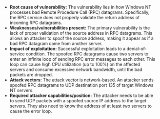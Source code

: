 - **Root cause of vulnerability:** The vulnerability lies in how Windows NT processes bad Remote Procedure Call (RPC) datagrams. Specifically, the RPC service does not properly validate the return address of incoming RPC datagrams.
- **Weaknesses/vulnerabilities present:** The primary vulnerability is the lack of proper validation of the source address in RPC datagrams. This allows an attacker to spoof the source address, making it appear as if a bad RPC datagram came from another server.
- **Impact of exploitation:** Successful exploitation leads to a denial-of-service condition. The spoofed RPC datagrams cause two servers to enter an infinite loop of sending RPC error messages to each other. This loop can cause high CPU utilization (up to 100%) on the affected servers and consume excessive network bandwidth, until the bad packets are dropped.
- **Attack vectors:** The attack vector is network-based. An attacker sends spoofed RPC datagrams to UDP destination port 135 of target Windows NT servers.
- **Required attacker capabilities/position:** The attacker needs to be able to send UDP packets with a spoofed source IP address to the target servers. They also need to know the address of at least two servers to cause the error loop.